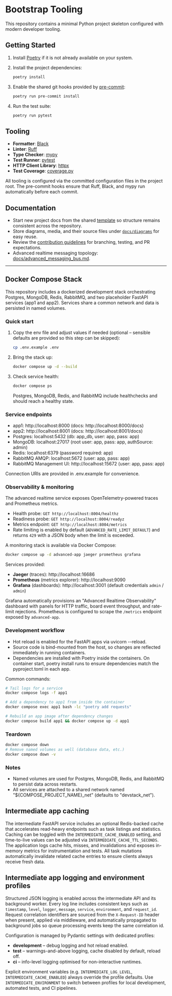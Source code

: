 # Bootstrap Tooling

This repository contains a minimal Python project skeleton configured with modern developer tooling.

## Getting Started

1. Install [Poetry](https://python-poetry.org/docs/#installation) if it is not already available on your system.
2. Install the project dependencies:

   ```bash
   poetry install
   ```

3. Enable the shared git hooks provided by [pre-commit](https://pre-commit.com/):

   ```bash
   poetry run pre-commit install
   ```

4. Run the test suite:

   ```bash
   poetry run pytest
   ```

## Tooling

- **Formatter**: [Black](https://black.readthedocs.io/en/stable/)
- **Linter**: [Ruff](https://docs.astral.sh/ruff/)
- **Type Checker**: [mypy](https://mypy.readthedocs.io/en/stable/)
- **Test Runner**: [pytest](https://docs.pytest.org/)
- **HTTP Client Library**: [httpx](https://www.python-httpx.org/)
- **Test Coverage**: [coverage.py](https://coverage.readthedocs.io/)

All tooling is configured via the committed configuration files in the project root. The pre-commit hooks ensure that Ruff, Black, and mypy run automatically before each commit.

## Documentation

- Start new project docs from the shared [template](docs/template.md) so structure remains consistent across the repository.
- Store diagrams, media, and their source files under [`docs/diagrams`](docs/diagrams/README.md) for easy reuse.
- Review the [contribution guidelines](CONTRIBUTING.md) for branching, testing, and PR expectations.
- Advanced realtime messaging topology: [docs/advanced_messaging_bus.md](docs/advanced_messaging_bus.md).

---

## Docker Compose Stack

This repository includes a dockerized development stack orchestrating Postgres, MongoDB, Redis, RabbitMQ, and two placeholder FastAPI services (app1 and app2). Services share a common network and data is persisted in named volumes.

### Quick start

1. Copy the env file and adjust values if needed (optional – sensible defaults are provided so this step can be skipped):

   ```bash
   cp .env.example .env
   ```

2. Bring the stack up:

   ```bash
   docker compose up -d --build
   ```

3. Check service health:

   ```bash
   docker compose ps
   ```

   Postgres, MongoDB, Redis, and RabbitMQ include healthchecks and should reach a healthy state.

### Service endpoints

- app1: http://localhost:8000 (docs: http://localhost:8000/docs)
- app2: http://localhost:8001 (docs: http://localhost:8001/docs)
- Postgres: localhost:5432 (db: app_db, user: app, pass: app)
- MongoDB: localhost:27017 (root user: app, pass: app, authSource: admin)
- Redis: localhost:6379 (password required: app)
- RabbitMQ AMQP: localhost:5672 (user: app, pass: app)
- RabbitMQ Management UI: http://localhost:15672 (user: app, pass: app)

Connection URIs are provided in .env.example for convenience.

### Observability & monitoring

The advanced realtime service exposes OpenTelemetry-powered traces and Prometheus metrics.

- Health probe: `GET http://localhost:8004/healthz`
- Readiness probe: `GET http://localhost:8004/readyz`
- Metrics endpoint: `GET http://localhost:8004/metrics`
- Rate limiting is enabled by default (`ADVANCED_RATE_LIMIT_DEFAULT`) and returns `429` with
  a JSON body when the limit is exceeded.

A monitoring stack is available via Docker Compose:

```bash
docker compose up -d advanced-app jaeger prometheus grafana
```

Services provided:

- **Jaeger** (traces): http://localhost:16686
- **Prometheus** (metrics explorer): http://localhost:9090
- **Grafana** (dashboards): http://localhost:3001 (default credentials `admin` / `admin`)

Grafana automatically provisions an "Advanced Realtime Observability" dashboard with panels
for HTTP traffic, board event throughput, and rate-limit rejections. Prometheus is configured
to scrape the `/metrics` endpoint exposed by `advanced-app`.

### Development workflow

- Hot reload is enabled for the FastAPI apps via uvicorn --reload.
- Source code is bind-mounted from the host, so changes are reflected immediately in running containers.
- Dependencies are installed with Poetry inside the containers. On container start, poetry install runs to ensure dependencies match the pyproject.toml in each app.

Common commands:

```bash
# Tail logs for a service
docker compose logs -f app1

# Add a dependency to app1 from inside the container
docker compose exec app1 bash -lc "poetry add requests"

# Rebuild an app image after dependency changes
docker compose build app1 && docker compose up -d app1
```

### Teardown

```bash
docker compose down
# Remove named volumes as well (database data, etc.)
docker compose down -v
```

### Notes

- Named volumes are used for Postgres, MongoDB, Redis, and RabbitMQ to persist data across restarts.
- All services are attached to a shared network named "${COMPOSE_PROJECT_NAME}_net" (defaults to "devstack_net").

## Intermediate app caching

The intermediate FastAPI service includes an optional Redis-backed cache that accelerates read-heavy
endpoints such as task listings and statistics. Caching can be toggled with the
`INTERMEDIATE_CACHE_ENABLED` setting, and time-to-live values can be adjusted via
`INTERMEDIATE_CACHE_TTL_SECONDS`. The application logs cache hits, misses, and invalidations and
exposes in-memory metrics for instrumentation and tests. All task mutations automatically invalidate
related cache entries to ensure clients always receive fresh data.

## Intermediate app logging and environment profiles

Structured JSON logging is enabled across the intermediate API and its background worker. Every log
line includes consistent keys such as `timestamp`, `level`, `logger`, `message`, `service`,
`environment`, and `request_id`. Request correlation identifiers are sourced from the
`X-Request-ID` header when present, applied via middleware, and automatically propagated to
background jobs so queue processing events keep the same correlation id.

Configuration is managed by Pydantic settings with dedicated profiles:

- **development** – debug logging and hot reload enabled.
- **test** – warnings-and-above logging, cache disabled by default, reload off.
- **ci** – info-level logging optimised for non-interactive runtimes.

Explicit environment variables (e.g. `INTERMEDIATE_LOG_LEVEL`, `INTERMEDIATE_CACHE_ENABLED`) always
override the profile defaults. Use `INTERMEDIATE_ENVIRONMENT` to switch between profiles for local
development, automated tests, and CI pipelines.
